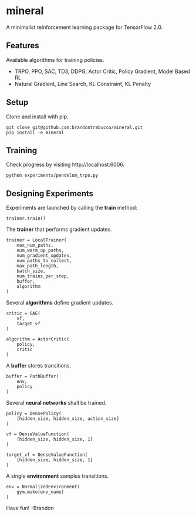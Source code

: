 # mineral

A minimalist reinforcement learning package for TensorFlow 2.0.

## Features

Available algorithms for training policies.

- TRPO, PPO, SAC, TD3, DDPG, Actor Critic, Policy Gradient, Model Based RL
- Natural Gradient, Line Search, KL Constraint, KL Penalty

## Setup

Clone and install with pip.

```
git clone git@github.com:brandontrabucco/mineral.git
pip install -e mineral
```

## Training

Check progress by visiting http://localhost:6006.

```
python experiments/pendelum_trpo.py
```

## Designing Experiments

Experiments are launched by calling the **train** method:

```
trainer.train()
```

The **trainer** that performs gradient updates.

```
trainer = LocalTrainer(
    max_num_paths,
    num_warm_up_paths,
    num_gradient_updates,
    num_paths_to_collect,
    max_path_length,
    batch_size,
    num_trains_per_step,
    buffer,
    algorithm
)
```

Several **algorithms** define gradient updates.

```
critic = GAE(
    vf,
    target_vf
)

algorithm = ActorCritic(
    policy,
    critic
)
```

A **buffer** stores transitions.

```
buffer = PathBuffer(
    env,
    policy
)
```

Several **neural networks** shall be trained.

```
policy = DensePolicy(
    [hidden_size, hidden_size, action_size]
)

vf = DenseValueFunction(
    [hidden_size, hidden_size, 1]
)

target_vf = DenseValueFunction(
    [hidden_size, hidden_size, 1]
)
```

A single **environment** samples transitions.

```
env = NormalizedEnvironment(
    gym.make(env_name)
)
```

Have fun! -Brandon
